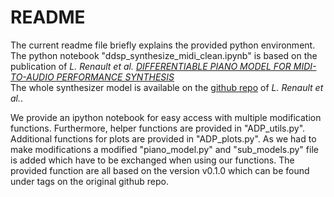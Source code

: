 # README
The current readme file briefly explains the provided python environment.
The python notebook "ddsp_synthesize_midi_clean.ipynb" is based on the publication of *L. Renault et al. [DIFFERENTIABLE PIANO MODEL FOR MIDI-TO-AUDIO PERFORMANCE SYNTHESIS](https://dafx2020.mdw.ac.at/proceedings/papers/DAFx20in22_paper_48.pdf)*  \
The whole synthesizer model is available on the [github repo](https://github.com/lrenault/ddsp-piano) of *L. Renault et al.*. 

We provide an ipython notebook for easy access with multiple modification functions. 
Furthermore, helper functions are provided in "ADP_utils.py". Additional functions for plots are provided in "ADP_plots.py". 
As we had to make modifications a modified "piano_model.py" and "sub_models.py" file is added which have to be exchanged when using our functions. 
The provided function are all based on the version v0.1.0 which can be found under tags on the original github repo.